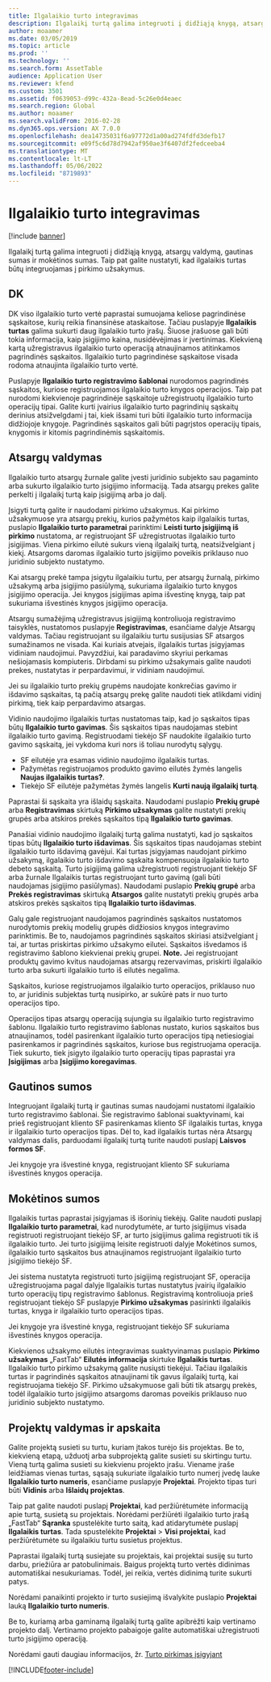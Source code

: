 ```yaml
---
title: Ilgalaikio turto integravimas
description: Ilgalaikį turtą galima integruoti į didžiąją knygą, atsargų valdymą, gautinas sumas ir mokėtinos sumas. Taip pat galite nustatyti, kad ilgalaikis turtas būtų integruojamas į pirkimo užsakymus.
author: moaamer
ms.date: 03/05/2019
ms.topic: article
ms.prod: ''
ms.technology: ''
ms.search.form: AssetTable
audience: Application User
ms.reviewer: kfend
ms.custom: 3501
ms.assetid: f0639053-d99c-432a-8ead-5c26e0d4eaec
ms.search.region: Global
ms.author: moaamer
ms.search.validFrom: 2016-02-28
ms.dyn365.ops.version: AX 7.0.0
ms.openlocfilehash: dea14735031f6a97772d1a00ad274fdfd3defb17
ms.sourcegitcommit: e09f5c6d78d7942af950ae3f6407df2fedceeba4
ms.translationtype: MT
ms.contentlocale: lt-LT
ms.lasthandoff: 05/06/2022
ms.locfileid: "8719893"
---
```

# <a name="fixed-assets-integration"></a>Ilgalaikio turto integravimas

[!include [banner](../includes/banner.md)]

Ilgalaikį turtą galima integruoti į didžiąją knygą, atsargų valdymą, gautinas sumas ir mokėtinos sumas. Taip pat galite nustatyti, kad ilgalaikis turtas būtų integruojamas į pirkimo užsakymus.

## <a name="general-ledger"></a>DK

DK viso ilgalaikio turto vertė paprastai sumuojama keliose pagrindinėse sąskaitose, kurių reikia finansinėse ataskaitose. Tačiau puslapyje **Ilgalaikis turtas** galima sukurti daug ilgalaikio turto įrašų. Šiuose įrašuose gali būti tokia informacija, kaip įsigijimo kaina, nusidėvėjimas ir įvertinimas. Kiekvieną kartą užregistravus ilgalaikio turto operaciją atnaujinamos atitinkamos pagrindinės sąskaitos. Ilgalaikio turto pagrindinėse sąskaitose visada rodoma atnaujinta ilgalaikio turto vertė.

Puslapyje **Ilgalaikio turto registravimo šablonai** nurodomos pagrindinės sąskaitos, kuriose registruojamos ilgalaikio turto knygos operacijos. Taip pat nurodomi kiekvienoje pagrindinėje sąskaitoje užregistruotų ilgalaikio turto operacijų tipai. Galite kurti įvairius ilgalaikio turto pagrindinių sąskaitų derinius atsižvelgdami į tai, kiek išsami turi būti ilgalaikio turto informacija didžiojoje knygoje. Pagrindinės sąskaitos gali būti pagrįstos operacijų tipais, knygomis ir kitomis pagrindinėmis sąskaitomis.

## <a name="inventory-management"></a>Atsargų valdymas
Ilgalaikio turto atsargų žurnale galite įvesti juridinio subjekto sau pagaminto arba sukurto ilgalaikio turto įsigijimo informaciją. Tada atsargų prekes galite perkelti į ilgalaikį turtą kaip įsigijimą arba jo dalį. 

Įsigyti turtą galite ir naudodami pirkimo užsakymus. Kai pirkimo užsakymuose yra atsargų prekių, kurios pažymėtos kaip ilgalaikis turtas, puslapio **Ilgalaikio turto parametrai** parinktimi **Leisti turto įsigijimą iš pirkimo** nustatoma, ar registruojant SF užregistruotas ilgalaikio turto įsigijimas. Viena pirkimo eilutė sukurs vieną ilgalaikį turtą, neatsižvelgiant į kiekį. Atsargoms daromas ilgalaikio turto įsigijimo poveikis priklauso nuo juridinio subjekto nustatymo. 

Kai atsargų prekė tampa įsigytu ilgalaikiu turtu, per atsargų žurnalą, pirkimo užsakymą arba įsigijimo pasiūlymą, sukuriama ilgalaikio turto knygos įsigijimo operacija. Jei knygos įsigijimas apima išvestinę knygą, taip pat sukuriama išvestinės knygos įsigijimo operacija. 

Atsargų sumažėjimą užregistravus įsigijimą kontroliuoja registravimo taisyklės, nustatomos puslapyje **Registravimas**, esančiame dalyje Atsargų valdymas. Tačiau registruojant su ilgalaikiu turtu susijusias SF atsargos sumažinamos ne visada. Kai kuriais atvejais, ilgalaikis turtas įsigyjamas vidiniam naudojimui. Pavyzdžiui, kai paradavimo skyriui perkamas nešiojamasis kompiuteris. Dirbdami su pirkimo užsakymais galite naudoti prekes, nustatytas ir perpardavimui, ir vidiniam naudojimui. 

Jei su ilgalaikio turto prekių grupėms naudojate konkrečias gavimo ir išdavimo sąskaitas, tą pačią atsargų prekę galite naudoti tiek atlikdami vidinį pirkimą, tiek kaip perpardavimo atsargas. 

Vidinio naudojimo ilgalaikis turtas nustatomas taip, kad jo sąskaitos tipas būtų **Ilgalaikio turto gavimas**. Šis sąskaitos tipas naudojamas stebint ilgalaikio turto gavimą. Registruodami tiekėjo SF naudokite ilgalaikio turto gavimo sąskaitą, jei vykdoma kuri nors iš toliau nurodytų sąlygų.

-   SF eilutėje yra esamas vidinio naudojimo ilgalaikis turtas.
-   Pažymėtas registruojamos produkto gavimo eilutės žymės langelis **Naujas ilgalaikis turtas?**.
-   Tiekėjo SF eilutėje pažymėtas žymės langelis **Kurti naują ilgalaikį turtą**.

Paprastai ši sąskaita yra išlaidų sąskaita. Naudodami puslapio **Prekių grupė** arba **Registravimas** skirtuką **Pirkimo užsakymas** galite nustatyti prekių grupės arba atskiros prekės sąskaitos tipą **Ilgalaikio turto gavimas**.

Panašiai vidinio naudojimo ilgalaikį turtą galima nustatyti, kad jo sąskaitos tipas būtų **Ilgalaikio turto išdavimas**. Šis sąskaitos tipas naudojamas stebint ilgalaikio turto išdavimą gavėjui. Kai turtas įsigyjamas naudojant pirkimo užsakymą, ilgalaikio turto išdavimo sąskaita kompensuoja ilgalaikio turto debeto sąskaitą. Turto įsigijimą galima užregistruoti registruojant tiekėjo SF arba žurnale Ilgalaikis turtas registruojant turto gavimą (gali būti naudojamas įsigijimo pasiūlymas). Naudodami puslapio **Prekių grupė** arba **Prekės registravimas** skirtuką **Atsargos** galite nustatyti prekių grupės arba atskiros prekės sąskaitos tipą **Ilgalaikio turto išdavimas**. 

Galų gale registruojant naudojamos pagrindinės sąskaitos nustatomos nurodytomis prekių modelių grupės didžiosios knygos integravimo parinktimis. Be to, naudojamos pagrindinės sąskaitos skiriasi atsižvelgiant į tai, ar turtas priskirtas pirkimo užsakymo eilutei. Sąskaitos išvedamos iš registravimo šablono kiekvienai prekių grupei. 
**Note.** Jei registruojant produktų gavimo kvitus naudojamas atsargų rezervavimas, priskirti ilgalaikio turto arba sukurti ilgalaikio turto iš eilutės negalima. 

Sąskaitos, kuriose registruojamos ilgalaikio turto operacijos, priklauso nuo to, ar juridinis subjektas turtą nusipirko, ar sukūrė pats ir nuo turto operacijos tipo. 

Operacijos tipas atsargų operaciją sujungia su ilgalaikio turto registravimo šablonu. Ilgalaikio turto registravimo šablonas nustato, kurios sąskaitos bus atnaujinamos, todėl pasirenkant ilgalaikio turto operacijos tipą netiesiogiai pasirenkamos ir pagrindinės sąskaitos, kuriose bus registruojama operacija. Tiek sukurto, tiek įsigyto ilgalaikio turto operacijų tipas paprastai yra **Įsigijimas** arba **Įsigijimo koregavimas**.

## <a name="accounts-receivable"></a>Gautinos sumos
Integruojant ilgalaikį turtą ir gautinas sumas naudojami nustatomi ilgalaikio turto registravimo šablonai. Šie registravimo šablonai suaktyvinami, kai prieš registruojant kliento SF pasirenkamas kliento SF ilgalaikis turtas, knyga ir ilgalaikio turto operacijos tipas. Dėl to, kad ilgalaikis turtas nėra Atsargų valdymas dalis, parduodami ilgalaikį turtą turite naudoti puslapį **Laisvos formos SF**. 

Jei knygoje yra išvestinė knyga, registruojant kliento SF sukuriama išvestinės knygos operacija.

## <a name="accounts-payable"></a>Mokėtinos sumos
Ilgalaikis turtas paprastai įsigyjamas iš išorinių tiekėjų. Galite naudoti puslapį **Ilgalaikio turto parametrai**, kad nurodytumėte, ar turto įsigijimus visada registruoti registruojant tiekėjo SF, ar turto įsigijimus galima registruoti tik iš ilgalaikio turto. Jei turto įsigijimą leisite registruoti dalyje Mokėtinos sumos, ilgalaikio turto sąskaitos bus atnaujinamos registruojant ilgalaikio turto įsigijimo tiekėjo SF. 

Jei sistema nustatyta registruoti turto įsigijimą registruojant SF, operacija užregistruojama pagal dalyje Ilgalaikis turtas nustatytus įvairių ilgalaikio turto operacijų tipų registravimo šablonus. Registravimą kontroliuoja prieš registruojant tiekėjo SF puslapyje **Pirkimo užsakymas** pasirinkti ilgalaikis turtas, knyga ir ilgalaikio turto operacijos tipas. 

Jei knygoje yra išvestinė knyga, registruojant tiekėjo SF sukuriama išvestinės knygos operacija.

Kiekvienos užsakymo eilutės integravimas suaktyvinamas puslapio **Pirkimo užsakymas** „FastTab“ **Eilutės informacija** skirtuke **Ilgalaikis turtas**. Ilgalaikio turto pirkimo užsakymą galite nusiųsti tiekėjui. Tačiau ilgalaikis turtas ir pagrindinės sąskaitos atnaujinami tik gavus ilgalaikį turtą, kai registruojama tiekėjo SF. Pirkimo užsakymuose gali būti tik atsargų prekės, todėl ilgalaikio turto įsigijimo atsargoms daromas poveikis priklauso nuo juridinio subjekto nustatymo.

## <a name="project-management-and-accounting"></a>Projektų valdymas ir apskaita
Galite projektą susieti su turtu, kuriam įtakos turėjo šis projektas. Be to, kiekvieną etapą, užduotį arba subprojektą galite susieti su skirtingu turtu. Vieną turtą galima susieti su kiekvienu projekto įrašu. Viename įraše leidžiamas vienas turtas, sąsają sukuriate ilgalaikio turto numerį įvedę lauke **Ilgalaikio turto numeris**, esančiame puslapyje **Projektai**. Projekto tipas turi būti **Vidinis** arba **Išlaidų projektas**. 

Taip pat galite naudoti puslapį **Projektai**, kad peržiūrėtumėte informaciją apie turtą, susietą su projektais. Norėdami peržiūrėti ilgalaikio turto įrašą „FastTab“ **Sąranka** spustelėkite turto saitą, kad atidarytumėte puslapį **Ilgalaikis turtas**. Tada spustelėkite **Projektai** &gt; **Visi projektai**, kad peržiūrėtumėte su ilgalaikiu turtu susietus projektus. 

Paprastai ilgalaikį turtą susiejate su projektais, kai projektai susiję su turto darbu, priežiūra ar patobulinimais. Baigus projektą turto vertės didinimas automatiškai nesukuriamas. Todėl, jei reikia, vertės didinimą turite sukurti patys. 

Norėdami panaikinti projekto ir turto susiejimą išvalykite puslapio **Projektai** lauką **Ilgalaikio turto numeris**. 

Be to, kuriamą arba gaminamą ilgalaikį turtą galite apibrėžti kaip vertinamo projekto dalį. Vertinamo projekto pabaigoje galite automatiškai užregistruoti turto įsigijimo operaciją.

Norėdami gauti daugiau informacijos, žr. [Turto pirkimas įsigyjant](acquire-assets-procurement.md)





[!INCLUDE[footer-include](../../includes/footer-banner.md)]
